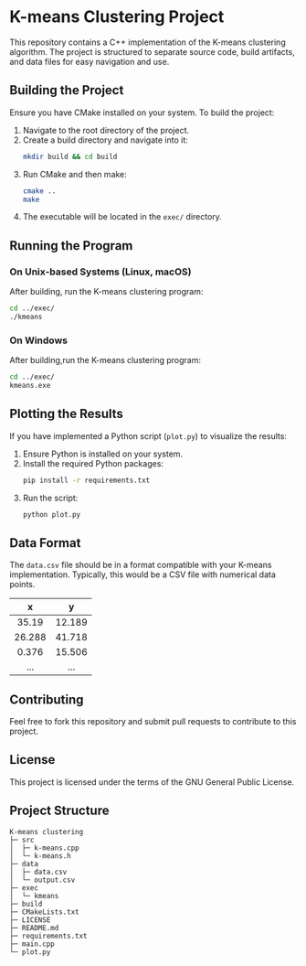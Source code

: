 # K-means Clustering Project

This repository contains a C++ implementation of the K-means clustering algorithm. The project is structured to separate source code, build artifacts, and data files for easy navigation and use.

## Building the Project

Ensure you have CMake installed on your system. To build the project:

1. Navigate to the root directory of the project.
2. Create a build directory and navigate into it:
   ```bash
   mkdir build && cd build
   ```
3. Run CMake and then make:
   ```bash
   cmake ..
   make
   ```
4. The executable will be located in the `exec/` directory.

## Running the Program

### On Unix-based Systems (Linux, macOS)

After building, run the K-means clustering program:
   ```bash
   cd ../exec/
   ./kmeans
   ```

### On Windows
After building,run the K-means clustering program:
   ```bash
   cd ../exec/
   kmeans.exe
   ```

## Plotting the Results

If you have implemented a Python script (`plot.py`) to visualize the results:

1. Ensure Python is installed on your system.
2. Install the required Python packages:
   ```bash
   pip install -r requirements.txt
   ```
3. Run the script:
   ```bash
   python plot.py
   ```

## Data Format

The `data.csv` file should be in a format compatible with your K-means implementation. Typically, this would be a CSV file with numerical data points.

| x | y |
| :-------: | :-------: |
| 35.19   | 12.189  |
| 26.288  | 41.718  |
| 0.376   | 15.506  |
| ...     | ...    |


## Contributing

Feel free to fork this repository and submit pull requests to contribute to this project.

## License

This project is licensed under the terms of the GNU General Public License.

## Project Structure

```plaintext
K-means clustering
├─ src
│  ├─ k-means.cpp
│  └─ k-means.h
├─ data
│  ├─ data.csv
│  └─ output.csv
├─ exec
│  └─ kmeans
├─ build
├─ CMakeLists.txt
├─ LICENSE
├─ README.md
├─ requirements.txt
├─ main.cpp
└─ plot.py
```
